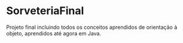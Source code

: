 # SorveteriaFinal
Projeto final incluindo todos os conceitos aprendidos de orientação à objeto, aprendidos até agora em Java.
